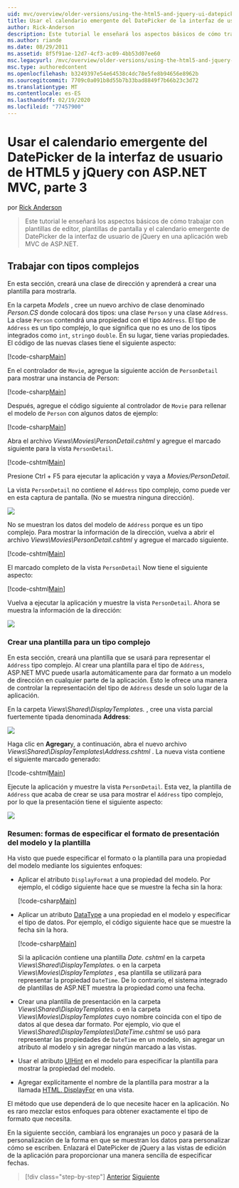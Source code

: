 ```yaml
---
uid: mvc/overview/older-versions/using-the-html5-and-jquery-ui-datepicker-popup-calendar-with-aspnet-mvc/using-the-html5-and-jquery-ui-datepicker-popup-calendar-with-aspnet-mvc-part-3
title: Usar el calendario emergente del DatePicker de la interfaz de usuario de HTML5 y jQuery con ASP.NET MVC, parte 3 | Microsoft Docs
author: Rick-Anderson
description: Este tutorial le enseñará los aspectos básicos de cómo trabajar con plantillas de editor, plantillas de pantalla y el calendario emergente de DatePicker de la interfaz de usuario de jQuery en un ASP.NET...
ms.author: riande
ms.date: 08/29/2011
ms.assetid: 8f5f91ae-12d7-4cf3-ac09-4bb53d07ee60
msc.legacyurl: /mvc/overview/older-versions/using-the-html5-and-jquery-ui-datepicker-popup-calendar-with-aspnet-mvc/using-the-html5-and-jquery-ui-datepicker-popup-calendar-with-aspnet-mvc-part-3
msc.type: authoredcontent
ms.openlocfilehash: b3249397e54e64538c4dc78e5fe8b94656e8962b
ms.sourcegitcommit: 7709c0a091b8d55b7b33bad8849f7b66b23c3d72
ms.translationtype: MT
ms.contentlocale: es-ES
ms.lasthandoff: 02/19/2020
ms.locfileid: "77457900"
---
```

# <a name="using-the-html5-and-jquery-ui-datepicker-popup-calendar-with-aspnet-mvc---part-3"></a>Usar el calendario emergente del DatePicker de la interfaz de usuario de HTML5 y jQuery con ASP.NET MVC, parte 3

por [Rick Anderson](https://twitter.com/RickAndMSFT)

> Este tutorial le enseñará los aspectos básicos de cómo trabajar con plantillas de editor, plantillas de pantalla y el calendario emergente de DatePicker de la interfaz de usuario de jQuery en una aplicación web MVC de ASP.NET.

## <a name="working-with-complex-types"></a>Trabajar con tipos complejos

En esta sección, creará una clase de dirección y aprenderá a crear una plantilla para mostrarla.

En la carpeta *Models* , cree un nuevo archivo de clase denominado *Person.CS* donde colocará dos tipos: una clase `Person` y una clase `Address`. La clase `Person` contendrá una propiedad con el tipo `Address`. El tipo de `Address` es un tipo complejo, lo que significa que no es uno de los tipos integrados como `int`, `string`o `double`. En su lugar, tiene varias propiedades. El código de las nuevas clases tiene el siguiente aspecto:

[!code-csharp[Main](using-the-html5-and-jquery-ui-datepicker-popup-calendar-with-aspnet-mvc-part-3/samples/sample1.cs)]

En el controlador de `Movie`, agregue la siguiente acción de `PersonDetail` para mostrar una instancia de Person:

[!code-csharp[Main](using-the-html5-and-jquery-ui-datepicker-popup-calendar-with-aspnet-mvc-part-3/samples/sample2.cs)]

Después, agregue el código siguiente al controlador de `Movie` para rellenar el modelo de `Person` con algunos datos de ejemplo:

[!code-csharp[Main](using-the-html5-and-jquery-ui-datepicker-popup-calendar-with-aspnet-mvc-part-3/samples/sample3.cs)]

Abra el archivo *Views\Movies\PersonDetail.cshtml* y agregue el marcado siguiente para la vista `PersonDetail`.

[!code-cshtml[Main](using-the-html5-and-jquery-ui-datepicker-popup-calendar-with-aspnet-mvc-part-3/samples/sample4.cshtml)]

Presione Ctrl + F5 para ejecutar la aplicación y vaya a *Movies/PersonDetail*.

La vista `PersonDetail` no contiene el `Address` tipo complejo, como puede ver en esta captura de pantalla. (No se muestra ninguna dirección).

![](using-the-html5-and-jquery-ui-datepicker-popup-calendar-with-aspnet-mvc-part-3/_static/image1.png)

No se muestran los datos del modelo de `Address` porque es un tipo complejo. Para mostrar la información de la dirección, vuelva a abrir el archivo *Views\Movies\PersonDetail.cshtml* y agregue el marcado siguiente.

[!code-cshtml[Main](using-the-html5-and-jquery-ui-datepicker-popup-calendar-with-aspnet-mvc-part-3/samples/sample5.cshtml)]

El marcado completo de la vista `PersonDetail` Now tiene el siguiente aspecto:

[!code-cshtml[Main](using-the-html5-and-jquery-ui-datepicker-popup-calendar-with-aspnet-mvc-part-3/samples/sample6.cshtml)]

Vuelva a ejecutar la aplicación y muestre la vista `PersonDetail`. Ahora se muestra la información de la dirección:

![](using-the-html5-and-jquery-ui-datepicker-popup-calendar-with-aspnet-mvc-part-3/_static/image2.png)

### <a name="creating-a-template-for-a-complex-type"></a>Crear una plantilla para un tipo complejo

En esta sección, creará una plantilla que se usará para representar el `Address` tipo complejo. Al crear una plantilla para el tipo de `Address`, ASP.NET MVC puede usarla automáticamente para dar formato a un modelo de dirección en cualquier parte de la aplicación. Esto le ofrece una manera de controlar la representación del tipo de `Address` desde un solo lugar de la aplicación.

En la carpeta *Views\Shared\DisplayTemplates.* , cree una vista parcial fuertemente tipada denominada **Address**:

![](using-the-html5-and-jquery-ui-datepicker-popup-calendar-with-aspnet-mvc-part-3/_static/image3.png)

Haga clic en **Agregar**y, a continuación, abra el nuevo archivo *Views\Shared\DisplayTemplates\Address.cshtml* . La nueva vista contiene el siguiente marcado generado:

[!code-cshtml[Main](using-the-html5-and-jquery-ui-datepicker-popup-calendar-with-aspnet-mvc-part-3/samples/sample7.cshtml)]

Ejecute la aplicación y muestre la vista `PersonDetail`. Esta vez, la plantilla de `Address` que acaba de crear se usa para mostrar el `Address` tipo complejo, por lo que la presentación tiene el siguiente aspecto:

![](using-the-html5-and-jquery-ui-datepicker-popup-calendar-with-aspnet-mvc-part-3/_static/image4.png)

### <a name="summary-ways-to-specify-the-model-display-format-and-template"></a>Resumen: formas de especificar el formato de presentación del modelo y la plantilla

Ha visto que puede especificar el formato o la plantilla para una propiedad del modelo mediante los siguientes enfoques:

- Aplicar el atributo `DisplayFormat` a una propiedad del modelo. Por ejemplo, el código siguiente hace que se muestre la fecha sin la hora:

    [!code-csharp[Main](using-the-html5-and-jquery-ui-datepicker-popup-calendar-with-aspnet-mvc-part-3/samples/sample8.cs)]
- Aplicar un atributo [DataType](https://msdn.microsoft.com/library/system.componentmodel.dataannotations.datatype.aspx) a una propiedad en el modelo y especificar el tipo de datos. Por ejemplo, el código siguiente hace que se muestre la fecha sin la hora.

    [!code-csharp[Main](using-the-html5-and-jquery-ui-datepicker-popup-calendar-with-aspnet-mvc-part-3/samples/sample9.cs)]

    Si la aplicación contiene una plantilla *Date. cshtml* en la carpeta *Views\Shared\DisplayTemplates.* o en la carpeta *Views\Movies\DisplayTemplates* , esa plantilla se utilizará para representar la propiedad `DateTime`. De lo contrario, el sistema integrado de plantillas de ASP.NET muestra la propiedad como una fecha.
- Crear una plantilla de presentación en la carpeta *Views\Shared\DisplayTemplates.* o en la carpeta *Views\Movies\DisplayTemplates* cuyo nombre coincida con el tipo de datos al que desea dar formato. Por ejemplo, vio que el *Views\Shared\DisplayTemplates\DateTime.cshtml* se usó para representar las propiedades de `DateTime` en un modelo, sin agregar un atributo al modelo y sin agregar ningún marcado a las vistas.
- Usar el atributo [UIHint](https://msdn.microsoft.com/library/system.componentmodel.dataannotations.uihintattribute.uihint.aspx) en el modelo para especificar la plantilla para mostrar la propiedad del modelo.
- Agregar explícitamente el nombre de la plantilla para mostrar a la llamada [HTML. DisplayFor](https://msdn.microsoft.com/library/ee407420.aspx) en una vista.

El método que use dependerá de lo que necesite hacer en la aplicación. No es raro mezclar estos enfoques para obtener exactamente el tipo de formato que necesita.

En la siguiente sección, cambiará los engranajes un poco y pasará de la personalización de la forma en que se muestran los datos para personalizar cómo se escriben. Enlazará el DatePicker de jQuery a las vistas de edición de la aplicación para proporcionar una manera sencilla de especificar fechas.

> [!div class="step-by-step"]
> [Anterior](using-the-html5-and-jquery-ui-datepicker-popup-calendar-with-aspnet-mvc-part-2.md)
> [Siguiente](using-the-html5-and-jquery-ui-datepicker-popup-calendar-with-aspnet-mvc-part-4.md)
